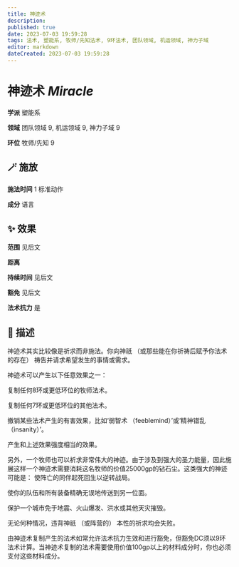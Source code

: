 ```yaml
---
title: 神迹术
description: 
published: true
date: 2023-07-03 19:59:28
tags: 法术, 塑能系, 牧师/先知法术, 9环法术, 团队领域, 机运领域, 神力子域
editor: markdown
dateCreated: 2023-07-03 19:59:28
---
```


# **神迹术** *Miracle*

**学派** 塑能系 

**领域** 团队领域 9, 机运领域 9, 神力子域 9

**环位** 牧师/先知 9

## 🪄 施放

**施法时间** 1 标准动作

**成分** 语言

## ✨ 效果  

**范围** 见后文

**距离**   

**持续时间** 见后文 

**豁免** 见后文

**法术抗力** 是

## 📖 描述

神迹术其实比较像是祈求而非施法。你向神祇 （或那些能在你祈祷后赋予你法术的存在） 祷告并请求希望发生的事情或需求。

神迹术可以产生以下任意效果之一：

 复制任何8环或更低环位的牧师法术。

 复制任何7环或更低环位的其他法术。

 撤销某些法术产生的有害效果，比如‘弱智术 （feeblemind）’或‘精神错乱 （insanity）’。

 产生和上述效果强度相当的效果。

另外，一个牧师也可以祈求非常伟大的神迹。由于涉及到强大的圣力能量，因此施展这样一个神迹术需要消耗这名牧师的价值25000gp的钻石尘。这类强大的神迹可能是：  使阵亡的同伴起死回生以逆转战局。

 使你的队伍和所有装备精确无误地传送到另一位面。

 保护一个城市免于地震、火山爆发、洪水或其他天灾摧毁。

无论何种情况，违背神祇 （或阵营的） 本性的祈求均会失败。

由神迹术复制产生的法术如常允许法术抗力生效和进行豁免，但豁免DC须以9环法术计算。当神迹术复制的法术需要使用价值100gp以上的材料成分时，你也必须支付这些材料成分。
    